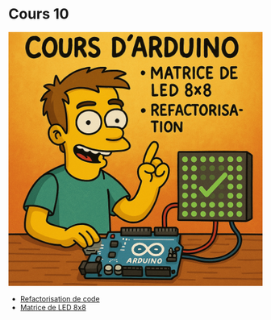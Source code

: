 # Cours 10

![alt text](./assets/ChatGPT%20Image%20Apr%207,%202025,%2008_55_05%20AM.png)

- [Refactorisation de code](./c10a_refactorisation/readme.md)
- [Matrice de LED 8x8](./c10b_max7219/readme.md)
